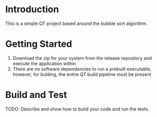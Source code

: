# Introduction 
This is a simple QT project based around the bubble sort algorithm.

# Getting Started

1.	Download the zip for your system from the release repository and execute the application within
2.	There are no software dependencies to run a prebuilt executable, however, for bulding, the entire QT build pipeline must be present

# Build and Test
TODO: Describe and show how to build your code and run the tests. 

